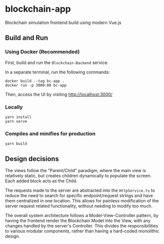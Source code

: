 # blockchain-app

Blockchain simulation frontend build using modern Vue.js

## Build and Run

### Using Docker (Recommended)

First, build and run the `Blockchain-Backend` service. 

In a separate terminal, run the following commands:

```
docker build --tag bc-app .
docker run -p 3000:80 bc-app
```

Then, access the UI by visiting [http://localhost:3000/](http://localhost:3000/)


### Locally
```
yarn install
yarn serve
```

### Compiles and minifies for production
```
yarn build
```

## Design decisions

The views follow the "Parent/Child" paradigm, where the main view is relatively static, 
but creates children dynamically to populate the screen. Each added block acts as the Child.

The requests made to the server are abstracted into the `HttpService.ts` to 
reduce the need to search for specific endpoint/request strings and have them centralized
in one location. This allows for painless modification of the server request related
functionality, without needing to modify too much.

The overall system architecture follows a Model-View-Controller pattern, by having the
frontend render the Blockchain Model into the View, with any changes handled by the server's Controller.
This divides the responsibilities to various modular components, rather than having a hard-coded
monolithic design. 
